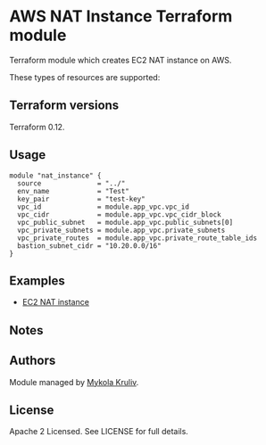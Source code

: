 # AWS NAT Instance Terraform module

Terraform module which creates EC2 NAT instance on AWS.

These types of resources are supported:

## Terraform versions

Terraform 0.12.

## Usage

```hcl
module "nat_instance" {
  source              = "../"
  env_name            = "Test"
  key_pair            = "test-key"
  vpc_id              = module.app_vpc.vpc_id
  vpc_cidr            = module.app_vpc.vpc_cidr_block
  vpc_public_subnet   = module.app_vpc.public_subnets[0]
  vpc_private_subnets = module.app_vpc.private_subnets
  vpc_private_routes  = module.app_vpc.private_route_table_ids
  bastion_subnet_cidr = "10.20.0.0/16"
}
```

## Examples

* [EC2 NAT instance](https://github.com/mkruliv/terraform-aws-nat-instance/tree/master/example)

## Notes


## Authors

Module managed by [Mykola Kruliv](https://github.com/mkruliv).

## License

Apache 2 Licensed. See LICENSE for full details.
